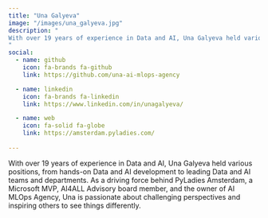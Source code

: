 ```yaml
---
title: "Una Galyeva"
image: "/images/una_galyeva.jpg"
description: "
With over 19 years of experience in Data and AI, Una Galyeva held various positions, from hands-on Data and AI development to leading Data and AI teams and departments. As a driving force behind PyLadies Amsterdam, a Microsoft MVP, AI4ALL Advisory board member, and the owner of AI MLOps Agency, Una is passionate about challenging perspectives and inspiring others to see things differently. 
"
social:
  - name: github
    icon: fa-brands fa-github
    link: https://github.com/una-ai-mlops-agency

  - name: linkedin
    icon: fa-brands fa-linkedin
    link: https://www.linkedin.com/in/unagalyeva/

  - name: web
    icon: fa-solid fa-globe
    link: https://amsterdam.pyladies.com/
    
---
```


With over 19 years of experience in Data and AI, Una Galyeva held various positions, from hands-on Data and AI development to leading Data and AI teams and departments. As a driving force behind PyLadies Amsterdam, a Microsoft MVP, AI4ALL Advisory board member, and the owner of AI MLOps Agency, Una is passionate about challenging perspectives and inspiring others to see things differently. 
